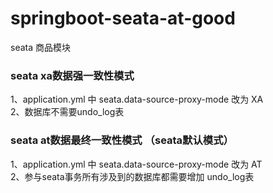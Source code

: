 # springboot-seata-at-good
seata 商品模块

### seata xa数据强一致性模式
  1、application.yml 中 seata.data-source-proxy-mode 改为 XA  <br/>
  2、数据库不需要undo_log表

### seata at数据最终一致性模式 （seata默认模式）
  1、application.yml 中 seata.data-source-proxy-mode 改为 AT  <br/>
  2、参与seata事务所有涉及到的数据库都需要增加 undo_log表
